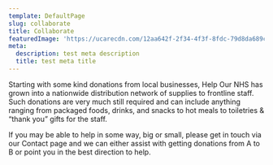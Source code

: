 ```yaml
---
template: DefaultPage
slug: collaborate
title: Collaborate
featuredImage: 'https://ucarecdn.com/12aa642f-2f34-4f3f-8fdc-79d8da689c91/'
meta:
  description: test meta description
  title: test meta title
---
```

Starting with some kind donations from local businesses, Help Our NHS has grown into a nationwide distribution network of supplies to frontline staff.  Such donations are very much still required and can include anything ranging from packaged foods, drinks, and snacks to hot meals to toiletries & “thank you” gifts for the staff.

If you may be able to help in some way, big or small, please get in touch via our Contact page and we can either assist with getting donations from A to B or point you in the best direction to help.